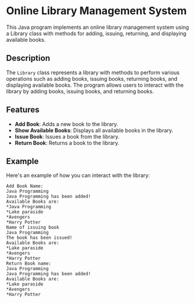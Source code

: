 # Online Library Management System

This Java program implements an online library management system using a Library class with methods for adding, issuing, returning, and displaying available books.

## Description

The `Library` class represents a library with methods to perform various operations such as adding books, issuing books, returning books, and displaying available books. The program allows users to interact with the library by adding books, issuing books, and returning books.

## Features

- **Add Book**: Adds a new book to the library.
- **Show Available Books**: Displays all available books in the library.
- **Issue Book**: Issues a book from the library.
- **Return Book**: Returns a book to the library.

## Example
Here's an example of how you can interact with the library:

```
Add Book Name:
Java Programming
Java Programming has been added!
Available Books are:
*Java Programming
*Lake paraside
*Avengers
*Harry Potter
Name of issuing book
Java Programming
The book has been issued!
Available Books are:
*Lake paraside
*Avengers
*Harry Potter
Return Book name:
Java Programming
Java Programming has been added!
Available Books are:
*Lake paraside
*Avengers
*Harry Potter
